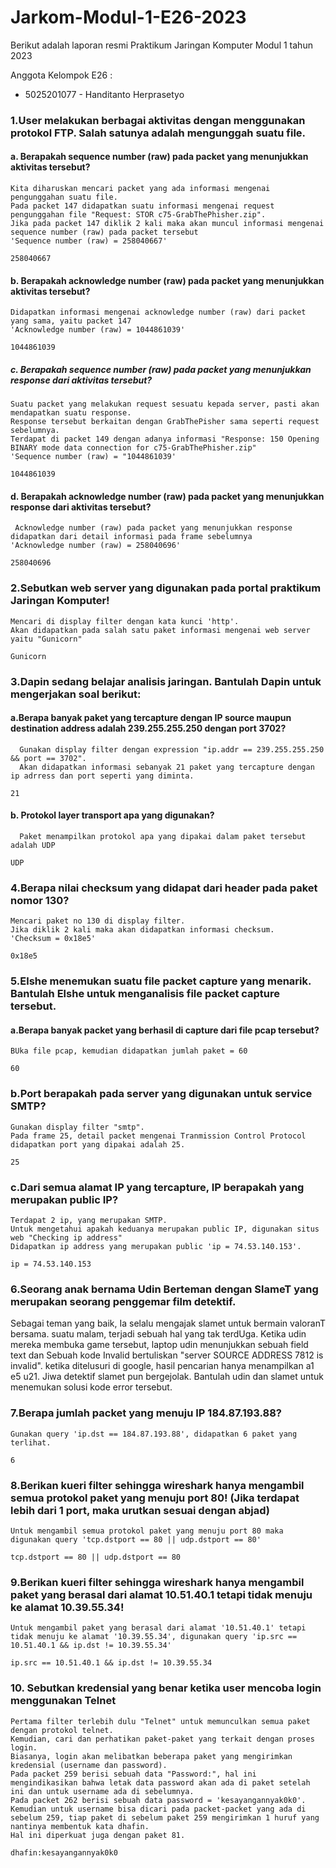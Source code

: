 # Jarkom-Modul-1-E26-2023

Berikut adalah laporan resmi Praktikum Jaringan Komputer Modul 1 tahun 2023

Anggota Kelompok E26 :
* 5025201077 - Handitanto Herprasetyo

### 1.User melakukan berbagai aktivitas dengan menggunakan protokol FTP. Salah satunya adalah mengunggah suatu file.

#### a. Berapakah sequence number (raw) pada packet yang menunjukkan aktivitas tersebut?
    Kita diharuskan mencari packet yang ada informasi mengenai pengunggahan suatu file. 
    Pada packet 147 didapatkan suatu informasi mengenai request pengunggahan file "Request: STOR c75-GrabThePhisher.zip". 
    Jika pada packet 147 diklik 2 kali maka akan muncul informasi mengenai sequence number (raw) pada packet tersebut 
    'Sequence number (raw) = 258040667'
`258040667`
    

#### b. Berapakah acknowledge number (raw) pada packet yang menunjukkan aktivitas tersebut?
    Didapatkan informasi mengenai acknowledge number (raw) dari packet yang sama, yaitu packet 147
    'Acknowledge number (raw) = 1044861039'
`1044861039`

##### c. Berapakah sequence number (raw) pada packet yang menunjukkan response dari aktivitas tersebut?
    Suatu packet yang melakukan request sesuatu kepada server, pasti akan mendapatkan suatu response.
    Response tersebut berkaitan dengan GrabThePisher sama seperti request sebelumnya.
    Terdapat di packet 149 dengan adanya informasi "Response: 150 Opening BINARY mode data connection for c75-GrabThePhisher.zip"
    'Sequence number (raw) = "1044861039'
`1044861039`

#### d. Berapakah acknowledge number (raw) pada packet yang menunjukkan response dari aktivitas tersebut?
     Acknowledge number (raw) pada packet yang menunjukkan response didapatkan dari detail informasi pada frame sebelumnya
    'Acknowledge number (raw) = 258040696'
`258040696`

### 2.Sebutkan web server yang digunakan pada portal praktikum Jaringan Komputer!
    Mencari di display filter dengan kata kunci 'http'.
    Akan didapatkan pada salah satu paket informasi mengenai web server yaitu "Gunicorn"
`Gunicorn`

### 3.Dapin sedang belajar analisis jaringan. Bantulah Dapin untuk mengerjakan soal berikut:

#### a.Berapa banyak paket yang tercapture dengan IP source maupun destination address adalah 239.255.255.250 dengan port 3702?
      Gunakan display filter dengan expression "ip.addr == 239.255.255.250 && port == 3702".
      Akan didapatkan informasi sebanyak 21 paket yang tercapture dengan ip adrress dan port seperti yang diminta.
`21`

#### b. Protokol layer transport apa yang digunakan?
      Paket menampilkan protokol apa yang dipakai dalam paket tersebut adalah UDP
`UDP`

### 4.Berapa nilai checksum yang didapat dari header pada paket nomor 130?
    Mencari paket no 130 di display filter.
    Jika diklik 2 kali maka akan didapatkan informasi checksum.
    'Checksum = 0x18e5'
`0x18e5`

### 5.Elshe menemukan suatu file packet capture yang menarik. Bantulah Elshe untuk menganalisis file packet capture tersebut.

#### a.Berapa banyak packet yang berhasil di capture dari file pcap tersebut?
    BUka file pcap, kemudian didapatkan jumlah paket = 60
`60`

### b.Port berapakah pada server yang digunakan untuk service SMTP?
    Gunakan display filter "smtp".
    Pada frame 25, detail packet mengenai Tranmission Control Protocol didapatkan port yang dipakai adalah 25.
`25`

### c.Dari semua alamat IP yang tercapture, IP berapakah yang merupakan public IP?
    Terdapat 2 ip, yang merupakan SMTP.
    Untuk mengetahui apakah keduanya merupakan public IP, digunakan situs web "Checking ip address"
    Didapatkan ip address yang merupakan public 'ip = 74.53.140.153'.
`ip = 74.53.140.153`

### 6.Seorang anak bernama Udin Berteman dengan SlameT yang merupakan seorang penggemar film detektif. 
Sebagai teman yang baik, Ia selalu mengajak slamet untuk bermain valoranT bersama. suatu malam, terjadi sebuah hal yang tak terdUga. 
Ketika udin mereka membuka game tersebut, laptop udin menunjukkan sebuah field text dan Sebuah kode Invalid bertuliskan "server SOURCE ADDRESS 7812 is invalid". ketika ditelusuri di google, hasil pencarian hanya menampilkan a1 e5 u21. 
Jiwa detektif slamet pun bergejolak. Bantulah udin dan slamet untuk menemukan solusi kode error tersebut.

### 7.Berapa jumlah packet yang menuju IP 184.87.193.88?
    Gunakan query 'ip.dst == 184.87.193.88', didapatkan 6 paket yang terlihat.
`6`

### 8.Berikan kueri filter sehingga wireshark hanya mengambil semua protokol paket yang menuju port 80! (Jika terdapat lebih dari 1 port, maka urutkan sesuai dengan abjad)
    Untuk mengambil semua protokol paket yang menuju port 80 maka digunakan query 'tcp.dstport == 80 || udp.dstport == 80'
`tcp.dstport == 80 || udp.dstport == 80`

### 9.Berikan kueri filter sehingga wireshark hanya mengambil paket yang berasal dari alamat 10.51.40.1 tetapi tidak menuju ke alamat 10.39.55.34!
    Untuk mengambil paket yang berasal dari alamat '10.51.40.1' tetapi tidak menuju ke alamat '10.39.55.34', digunakan query 'ip.src == 10.51.40.1 && ip.dst != 10.39.55.34'
`ip.src == 10.51.40.1 && ip.dst != 10.39.55.34`

### 10. Sebutkan kredensial yang benar ketika user mencoba login menggunakan Telnet
    Pertama filter terlebih dulu "Telnet" untuk memunculkan semua paket dengan protokol telnet.
    Kemudian, cari dan perhatikan paket-paket yang terkait dengan proses login. 
    Biasanya, login akan melibatkan beberapa paket yang mengirimkan kredensial (username dan password).  
    Pada packet 259 berisi sebuah data "Password:", hal ini mengindikasikan bahwa letak data password akan ada di paket setelah ini dan untuk username ada di sebelumnya.
    Pada packet 262 berisi sebuah data password = 'kesayangannyak0k0'.
    Kemudian untuk username bisa dicari pada packet-packet yang ada di sebelum 259, tiap paket di sebelum paket 259 mengirimkan 1 huruf yang nantinya membentuk kata dhafin. 
    Hal ini diperkuat juga dengan paket 81.
`dhafin:kesayangannyak0k0`













    
